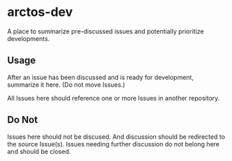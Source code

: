 # arctos-dev
A place to summarize pre-discussed issues and potentially prioritize developments.

## Usage

After an issue has been discussed and is ready for development, summarize it here. (Do not move Issues.)

All Issues here should reference one or more Issues in another repository.

## Do Not

Issues here should not be discused. And discussion should be redirected to the source Issue(s). Issues needing further discussion do not belong here and should be closed.

